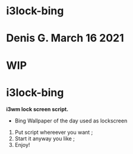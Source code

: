 # i3lock-bing
# Denis G. March 16 2021
# WIP

# i3lock-bing

**i3wm lock screen script.**
* Bing Wallpaper of the day used as lockscreen

1. Put script whereever you want ;
2. Start it anyway you like ;
3. Enjoy!
